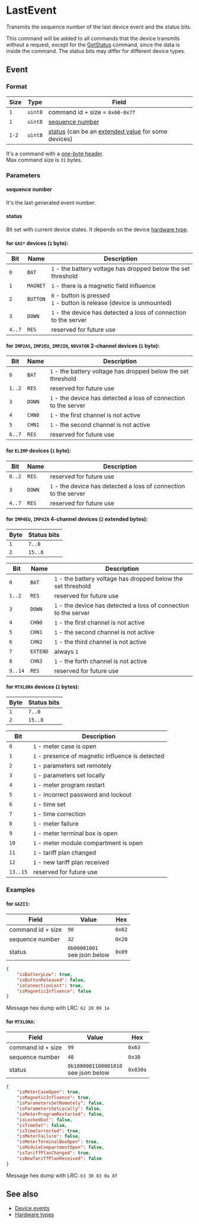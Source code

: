 # LastEvent

Transmits the sequence number of the last device event and the status bits.

This command will be added to all commands that the device transmits without a request,
except for the [GetStatus](../GetStatus.md) command, since the data is inside the command.
The status bits may differ for different device types.


## Event

### Format

| Size  | Type    | Field                                                                                          |
| ----- | ------- | ---------------------------------------------------------------------------------------------- |
| `1`   | `uint8` | command id + size = `0x60-0x7f`                                                                |
| `1`   | `uint8` | [sequence number](#sequence-number)                                                            |
| `1-2` | `uint8` | [status](#status) (can be an [extended value](../../types.md#extended-value) for some devices) |

It's a command with a [one-byte header](../../message.md#command-with-a-one-byte-header).<br>
Max command size is `31` bytes.

### Parameters

#### **sequence number**

It's the last generated event number.

#### **status**

Bit set with current device states.
It depends on the device [hardware type](../../basics.md#hardware-types).

#### for `GAS*` devices (`1` byte):

| Bit    | Name     | Description                                                                |
| ------ | -------- | -------------------------------------------------------------------------- |
| `0`    | `BAT`    | `1` - the battery voltage has dropped below the set threshold              |
| `1`    | `MAGNET` | `1` - there is a magnetic field influence                                  |
| `2`    | `BUTTON` | `0` - button is pressed <br> `1` - button is release (device is unmounted) |
| `3`    | `DOWN`   | `1` - the device has detected a loss of connection to the server           |
| `4..7` | `RES`    | reserved for future use                                                    |

#### for `IMP2AS`, `IMP2EU`, `IMP2IN`, `NOVATOR` 2-channel devices (`1` byte):

| Bit    | Name   | Description                                                      |
| ------ | ------ | ---------------------------------------------------------------- |
| `0`    | `BAT`  | `1` - the battery voltage has dropped below the set threshold    |
| `1..2` | `RES`  | reserved for future use                                          |
| `3`    | `DOWN` | `1` - the device has detected a loss of connection to the server |
| `4`    | `CHN0` | `1` - the first channel is not active                            |
| `5`    | `CHN1` | `1` - the second channel is not active                           |
| `6..7` | `RES`  | reserved for future use                                          |

#### for `ELIMP` devices (`1` byte):

| Bit    | Name   | Description                                                      |
| ------ | ------ | ---------------------------------------------------------------- |
| `0..2` | `RES`  | reserved for future use                                          |
| `3`    | `DOWN` | `1` - the device has detected a loss of connection to the server |
| `4..7` | `RES`  | reserved for future use                                          |

#### for `IMP4EU`, `IMP4IN` 4-channel devices (`2` extended bytes):

| Byte | Status bits |
| ---- | ----------- |
| `1`  | `7..0`      |
| `2`  | `15..8`     |

| Bit     | Name     | Description                                                      |
| ------- | -------- | ---------------------------------------------------------------- |
| `0`     | `BAT`    | `1` - the battery voltage has dropped below the set threshold    |
| `1..2`  | `RES`    | reserved for future use                                          |
| `3`     | `DOWN`   | `1` - the device has detected a loss of connection to the server |
| `4`     | `CHN0`   | `1` - the first channel is not active                            |
| `5`     | `CHN1`   | `1` - the second channel is not active                           |
| `6`     | `CHN2`   | `1` - the third channel is not active                            |
| `7`     | `EXTEND` | always `1`                                                       |
| `8`     | `CHN3`   | `1` - the forth channel is not active                            |
| `9..14` | `RES`    | reserved for future use                                          |

#### for `MTXLORA` devices (`2` bytes):

| Byte | Status bits |
| ---- | ----------- |
| `1`  | `7..0`      |
| `2`  | `15..8`     |

| Bit      | Description                                      |
| -------- | ------------------------------------------------ |
| `0`      | `1` - meter case is open                         |
| `1`      | `1` - presence of magnetic influence is detected |
| `2`      | `1` - parameters set remotely                    |
| `3`      | `1` - parameters set locally                     |
| `4`      | `1` - meter program restart                      |
| `5`      | `1` - incorrect password and lockout             |
| `6`      | `1` - time set                                   |
| `7`      | `1` - time correction                            |
| `8`      | `1` - meter failure                              |
| `9`      | `1` - meter terminal box is open                 |
| `10`     | `1` - meter module compartment is open           |
| `11`     | `1` - tariff plan changed                        |
| `12`     | `1` - new tariff plan received                   |
| `13..15` | reserved for future use                          |

### Examples

#### for `GAZI3`:

| Field             | Value                            | Hex    |
| ----------------- | -------------------------------- | ------ |
| command id + size | `98`                             | `0x62` |
| sequence number   | `32`                             | `0x20` |
| status            | `0b00001001` <br> see json below | `0x09` |

```json
{
    "isBatteryLow": true,
    "isButtonReleased": false,
    "isConnectionLost": true,
    "isMagneticInfluence": false
}
```

Message hex dump with LRC: `62 20 09 1e`

#### for `MTXLORA`:

| Field             | Value                                    | Hex      |
| ----------------- | ---------------------------------------- | -------- |
| command id + size | `99`                                     | `0x63`   |
| sequence number   | `48`                                     | `0x30`   |
| status            | `0b1000001100001010` <br> see json below | `0x830a` |

```json
{
    "isMeterCaseOpen": true,
    "isMagneticInfluence": true,
    "isParametersSetRemotely": false,
    "isParametersSetLocally": false,
    "isMeterProgramRestarted": false,
    "isLockedOut": false,
    "isTimeSet": false,
    "isTimeCorrected": true,
    "isMeterFailure": false,
    "isMeterTerminalBoxOpen": true,
    "isModuleCompartmentOpen": false,
    "isTariffPlanChanged": true,
    "isNewTariffPlanReceived": false
}
```

Message hex dump with LRC: `63 30 83 0a 8f`


## See also

* [Device events](../../basics.md#device-events)
* [Hardware types](../../basics.md#hardware-types)
